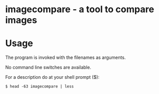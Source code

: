 # imagecompare - a tool to compare images

# Usage

The program is invoked with the filenames as arguments.

No command line switches are available.

For a description do at your shell prompt ($):

    $ head -63 imagecompare | less


